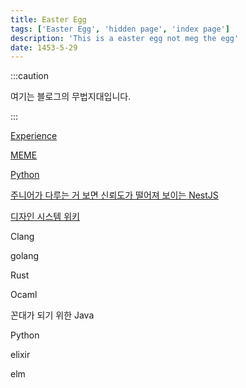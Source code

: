 ```yaml
---
title: Easter Egg
tags: ['Easter Egg', 'hidden page', 'index page']
description: 'This is a easter egg not meg the egg'
date: 1453-5-29
---
```


:::caution

여기는 블로그의 무법지대입니다.

:::

[Experience](experience)

[MEME](meme)

[Python](python)

[주니어가 다루는 거 보면 신뢰도가 떨어져 보이는 NestJS](nestjs)

[디자인 시스템 위키](design-system-wiki)

<!-- @todo: 시니어가 되면 Spring 따라하는 NestJS라고 수정하기 -->

Clang

golang

Rust

Ocaml

꼰대가 되기 위한 Java

Python

elixir

elm
